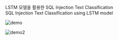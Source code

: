 LSTM 모델을 활용한 SQL Injection Text Classification<br>
SQL Injection Text Classification using LSTM model<br>

![demo](https://user-images.githubusercontent.com/83118180/120244035-16ed2f00-c2a4-11eb-91ce-fc9e3ca43992.png)

![demo2](https://user-images.githubusercontent.com/83118180/120244920-895f0e80-c2a6-11eb-9d94-f588814244d2.png)
